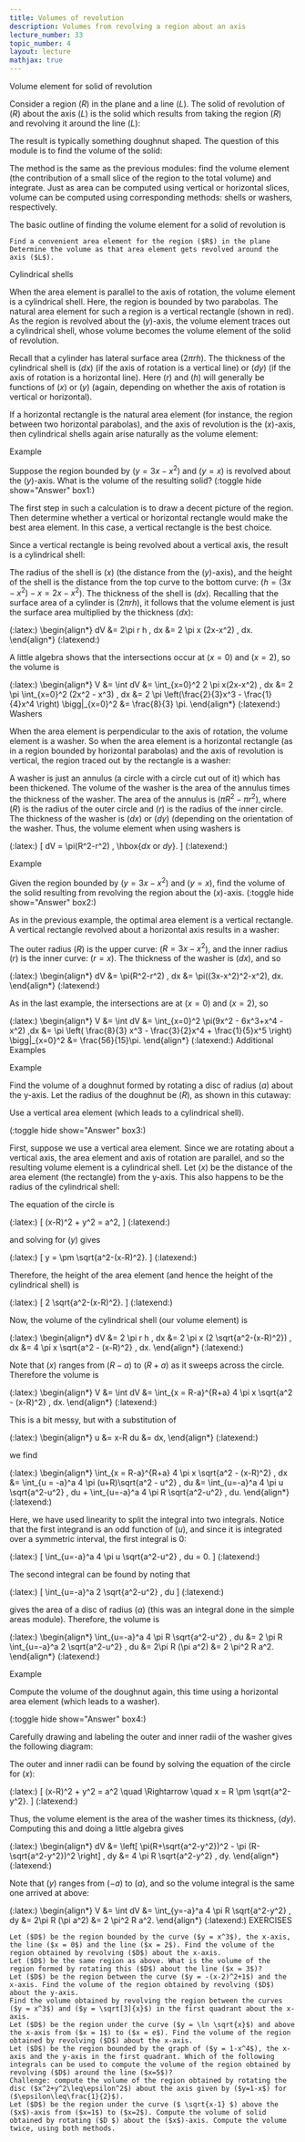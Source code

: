 ```yaml
---
title: Volumes of revolution
description: Volumes from revolving a region about an axis
lecture_number: 33
topic_number: 4
layout: lecture
mathjax: true
---
```

Volume element for solid of revolution

Consider a region ($R$) in the plane and a line ($L$). The solid of revolution of ($R$) about the axis ($L$) is the solid which results from taking the region ($R$) and revolving it around the line ($L$):

The result is typically something doughnut shaped. The question of this module is to find the volume of the solid:

The method is the same as the previous modules: find the volume element (the contribution of a small slice of the region to the total volume) and integrate. Just as area can be computed using vertical or horizontal slices, volume can be computed using corresponding methods: shells or washers, respectively.

The basic outline of finding the volume element for a solid of revolution is

    Find a convenient area element for the region ($R$) in the plane
    Determine the volume as that area element gets revolved around the axis ($L$). 

Cylindrical shells

When the area element is parallel to the axis of rotation, the volume element is a cylindrical shell. Here, the region is bounded by two parabolas. The natural area element for such a region is a vertical rectangle (shown in red). As the region is revolved about the ($y$)-axis, the volume element traces out a cylindrical shell, whose volume becomes the volume element of the solid of revolution.

Recall that a cylinder has lateral surface area ($2\pi r h$). The thickness of the cylindrical shell is ($dx$) (if the axis of rotation is a vertical line) or ($dy$) (if the axis of rotation is a horizontal line). Here ($r$) and ($h$) will generally be functions of ($x$) or ($y$) (again, depending on whether the axis of rotation is vertical or horizontal).

If a horizontal rectangle is the natural area element (for instance, the region between two horizontal parabolas), and the axis of revolution is the ($x$)-axis, then cylindrical shells again arise naturally as the volume element:

Example

Suppose the region bounded by ($y = 3x-x^2$) and ($y = x$) is revolved about the ($y$)-axis. What is the volume of the resulting solid? (:toggle hide show="Answer" box1:)

The first step in such a calculation is to draw a decent picture of the region. Then determine whether a vertical or horizontal rectangle would make the best area element. In this case, a vertical rectangle is the best choice.

Since a vertical rectangle is being revolved about a vertical axis, the result is a cylindrical shell:

The radius of the shell is ($x$) (the distance from the ($y$)-axis), and the height of the shell is the distance from the top curve to the bottom curve: ($h = (3x-x^2)-x = 2x-x^2$). The thickness of the shell is ($dx$). Recalling that the surface area of a cylinder is ($2\pi r h$), it follows that the volume element is just the surface area multiplied by the thickness ($dx$):

(:latex:) \begin{align*} dV &= 2\pi r h \, dx
&= 2 \pi x (2x-x^2) \, dx. \end{align*} (:latexend:)

A little algebra shows that the intersections occur at ($x=0$) and ($x=2$), so the volume is

(:latex:) \begin{align*} V &= \int dV
&= \int_{x=0}^2 2 \pi x(2x-x^2) \, dx
&= 2 \pi \int_{x=0}^2 (2x^2 - x^3) \, dx
&= 2 \pi \left(\frac{2}{3}x^3 - \frac{1}{4}x^4 \right) \bigg|_{x=0}^2
&= \frac{8}{3} \pi. \end{align*} (:latexend:)
Washers

When the area element is perpendicular to the axis of rotation, the volume element is a washer. So when the area element is a horizontal rectangle (as in a region bounded by horizontal parabolas) and the axis of revolution is vertical, the region traced out by the rectangle is a washer:

A washer is just an annulus (a circle with a circle cut out of it) which has been thickened. The volume of the washer is the area of the annulus times the thickness of the washer. The area of the annulus is ($\pi R^2 - \pi r^2$), where ($R$) is the radius of the outer circle and ($r$) is the radius of the inner circle. The thickness of the washer is ($dx$) or ($dy$) (depending on the orientation of the washer. Thus, the volume element when using washers is

(:latex:) \[ dV = \pi(R^2-r^2) \, \hbox{$dx$ or $dy$}. \] (:latexend:)

Example

Given the region bounded by ($y = 3x-x^2$) and ($y = x$), find the volume of the solid resulting from revolving the region about the ($x$)-axis. (:toggle hide show="Answer" box2:)

As in the previous example, the optimal area element is a vertical rectangle. A vertical rectangle revolved about a horizontal axis results in a washer:

The outer radius ($R$) is the upper curve: ($R = 3x-x^2$), and the inner radius ($r$) is the inner curve: ($r = x$). The thickness of the washer is ($dx$), and so

(:latex:) \begin{align*} dV &= \pi(R^2-r^2) \, dx
&= \pi((3x-x^2)^2-x^2)\, dx. \end{align*} (:latexend:)

As in the last example, the intersections are at ($x=0$) and ($x=2$), so

(:latex:) \begin{align*} V &= \int dV
&= \int_{x=0}^2 \pi(9x^2 - 6x^3+x^4 - x^2) \,dx
&= \pi \left( \frac{8}{3} x^3 - \frac{3}{2}x^4 + \frac{1}{5}x^5 \right) \bigg|_{x=0}^2
&= \frac{56}{15}\pi. \end{align*} (:latexend:)
Additional Examples

Example

Find the volume of a doughnut formed by rotating a disc of radius ($a$) about the y-axis. Let the radius of the doughnut be ($R$), as shown in this cutaway:

Use a vertical area element (which leads to a cylindrical shell).

(:toggle hide show="Answer" box3:)

First, suppose we use a vertical area element. Since we are rotating about a vertical axis, the area element and axis of rotation are parallel, and so the resulting volume element is a cylindrical shell. Let ($x$) be the distance of the area element (the rectangle) from the y-axis. This also happens to be the radius of the cylindrical shell:

The equation of the circle is

(:latex:) \[ (x-R)^2 + y^2 = a^2, \] (:latexend:)

and solving for ($y$) gives

(:latex:) \[ y = \pm \sqrt{a^2-(x-R)^2}. \] (:latexend:)

Therefore, the height of the area element (and hence the height of the cylindrical shell) is

(:latex:) \[ 2 \sqrt{a^2-(x-R)^2}. \] (:latexend:)

Now, the volume of the cylindrical shell (our volume element) is

(:latex:) \begin{align*} dV &= 2 \pi r h \, dx
&= 2 \pi x (2 \sqrt{a^2-(x-R)^2}) \, dx
&= 4 \pi x \sqrt{a^2 - (x-R)^2} \, dx. \end{align*} (:latexend:)

Note that ($x$) ranges from ($R-a$) to ($R+a$) as it sweeps across the circle. Therefore the volume is

(:latex:) \begin{align*} V &= \int dV
&= \int_{x = R-a}^{R+a} 4 \pi x \sqrt{a^2 - (x-R)^2} \, dx. \end{align*} (:latexend:)

This is a bit messy, but with a substitution of

(:latex:) \begin{align*} u &= x-R
du &= dx, \end{align*} (:latexend:)

we find

(:latex:) \begin{align*} \int_{x = R-a}^{R+a} 4 \pi x \sqrt{a^2 - (x-R)^2} \, dx &= \int_{u = -a}^a 4 \pi (u+R)\sqrt{a^2 - u^2} \, du
&= \int_{u=-a}^a 4 \pi u \sqrt{a^2-u^2} \, du + \int_{u=-a}^a 4 \pi R \sqrt{a^2-u^2} \, du. \end{align*} (:latexend:)

Here, we have used linearity to split the integral into two integrals. Notice that the first integrand is an odd function of ($u$), and since it is integrated over a symmetric interval, the first integral is 0:

(:latex:) \[ \int_{u=-a}^a 4 \pi u \sqrt{a^2-u^2} \, du = 0. \] (:latexend:)

The second integral can be found by noting that

(:latex:) \[ \int_{u=-a}^a 2 \sqrt{a^2-u^2} \, du \] (:latexend:)

gives the area of a disc of radius ($a$) (this was an integral done in the simple areas module). Therefore, the volume is

(:latex:) \begin{align*} \int_{u=-a}^a 4 \pi R \sqrt{a^2-u^2} \, du &= 2 \pi R \int_{u=-a}^a 2 \sqrt{a^2-u^2} \, du
&= 2\pi R (\pi a^2)
&= 2 \pi^2 R a^2. \end{align*} (:latexend:)

Example

Compute the volume of the doughnut again, this time using a horizontal area element (which leads to a washer).

(:toggle hide show="Answer" box4:)

Carefully drawing and labeling the outer and inner radii of the washer gives the following diagram:

The outer and inner radii can be found by solving the equation of the circle for ($x$):

(:latex:) \[ (x-R)^2 + y^2 = a^2 \quad \Rightarrow \quad x = R \pm \sqrt{a^2-y^2}. \] (:latexend:)

Thus, the volume element is the area of the washer times its thickness, ($dy$). Computing this and doing a little algebra gives

(:latex:) \begin{align*} dV &= \left[ \pi(R+\sqrt{a^2-y^2})^2 - \pi (R-\sqrt{a^2-y^2})^2 \right] \, dy
&= 4 \pi R \sqrt{a^2-y^2} \, dy. \end{align*} (:latexend:)

Note that ($y$) ranges from ($-a$) to ($a$), and so the volume integral is the same one arrived at above:

(:latex:) \begin{align*} V &= \int dV
&= \int_{y=-a}^a 4 \pi R \sqrt{a^2-y^2} \, dy
&= 2\pi R (\pi a^2)
&= 2 \pi^2 R a^2. \end{align*} (:latexend:)
EXERCISES

    Let ($D$) be the region bounded by the curve ($y = x^3$), the x-axis, the line ($x = 0$) and the line ($x = 2$). Find the volume of the region obtained by revolving ($D$) about the x-axis.
    Let ($D$) be the same region as above. What is the volume of the region formed by rotating this ($D$) about the line ($x = 3$)?
    Let ($D$) be the region between the curve ($y = -(x-2)^2+1$) and the x-axis. Find the volume of the region obtained by revolving ($D$) about the y-axis.
    Find the volume obtained by revolving the region between the curves ($y = x^3$) and ($y = \sqrt[3]{x}$) in the first quadrant about the x-axis.
    Let ($D$) be the region under the curve ($y = \ln \sqrt{x}$) and above the x-axis from ($x = 1$) to ($x = e$). Find the volume of the region obtained by revolving ($D$) about the x-axis.
    Let ($D$) be the region bounded by the graph of ($y = 1-x^4$), the x-axis and the y-axis in the first quadrant. Which of the following integrals can be used to compute the volume of the region obtained by revolving ($D$) around the line ($x=5$)?
    Challenge: compute the volume of the region obtained by rotating the disc ($x^2+y^2\leq\epsilon^2$) about the axis given by ($y=1-x$) for ($\epsilon\leq\frac{1}{2}$).
    Let ($D$) be the region under the curve ($ \sqrt{x-1} $) above the ($x$)-axis from ($x=1$) to ($x=2$). Compute the volume of solid obtained by rotating ($D $) about the ($x$)-axis. Compute the volume twice, using both methods. 